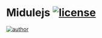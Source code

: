 # Midulejs [![license](https://img.shields.io/badge/license-MIT-blue)](https://mit-license.org/)
[![author](https://img.shields.io/badge/author-Liangmi-green)](https://lmfans.cn/)

